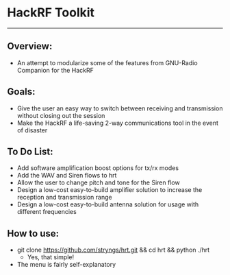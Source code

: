 HackRF Toolkit
==============================================================
<hr>

Overview:
---

* An attempt to modularize some of the features from GNU-Radio Companion for the HackRF

Goals:
---
* Give the user an easy way to switch between receiving and transmission without closing out the session
* Make the HackRF a life-saving 2-way communications tool in the event of disaster

To Do List:
---

* Add software amplification boost options for tx/rx modes
* Add the WAV and Siren flows to hrt
* Allow the user to change pitch and tone for the Siren flow
* Design a low-cost easy-to-build amplifier solution to increase the reception and transmission range
* Design a low-cost easy-to-build antenna solution for usage with different frequencies

How to use:
---
* git clone https://github.com/stryngs/hrt.git && cd hrt && python ./hrt
  * Yes, that simple!
* The menu is fairly self-explanatory
